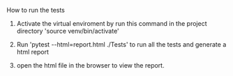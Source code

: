How to run the tests
1. Activate the virtual enviroment by run this command in the project directory
'source venv/bin/activate'

2. Run 'pytest --html=report.html ./Tests' to run all the tests and generate a html report

3. open the html file in the browser to view the report. 
